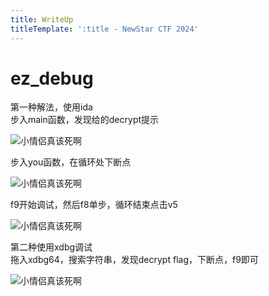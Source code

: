 ```yaml
---
title: WriteUp
titleTemplate: ':title - NewStar CTF 2024'
---
```


# ez_debug

第一种解法，使用ida  
步入main函数，发现给的decrypt提示

![小情侣真该死啊](/assets/images/wp/2024/week1/reverse/ez-debug_1.png)

步入you函数，在循环处下断点

![小情侣真该死啊](/assets/images/wp/2024/week1/reverse/ez-debug_2.png)

f9开始调试，然后f8单步，循环结束点击v5

![小情侣真该死啊](/assets/images/wp/2024/week1/reverse/ez-debug_3.png)

第二种使用xdbg调试  
拖入xdbg64，搜索字符串，发现decrypt flag，下断点，f9即可

![小情侣真该死啊](/assets/images/wp/2024/week1/reverse/ez-debug_4.png)

